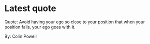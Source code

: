 # Latest quote 

Quote: Avoid having your ego so close to your position that when your position falls, your ego goes with it. 

By: Colin Powell